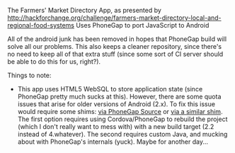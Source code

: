 The Farmers' Market Directory App, as presented by 
http://hackforchange.org/challenge/farmers-market-directory-local-and-regional-food-systems
Uses PhoneGap to port JavaScript to Android

All of the android junk has been removed in hopes that PhoneGap build will solve all our
problems. This also keeps a cleaner repository, since there's no need to keep all of that
extra stuff (since some sort of CI server should be able to do this for us, right?).

Things to note:
- This app uses HTML5 WebSQL to store application state (since PhoneGap pretty much sucks at 
	this). However, there are some quota issues that arise for older versions of Android (2.x). 
	To fix this issue would require some shims: 
	[via PhoneGap Source](https://svn.apache.org/repos/asf/incubator/callback/phonegap-android/branches/WebSockets/framework/src/com/phonegap/DroidGap.java) 
	or
	[via a similar shim](http://www.infil00p.org/how-to-implement-html5-storage-on-a-webview-with-android-2-0/). 
	The first option requires using Cordova/PhoneGap to rebuild the project (which I don't really want 
	to mess with) with a new build target (2.2 instead of 4.whatever). The second requires custom Java,
	and mucking about with PhoneGap's internals (yuck). Maybe for another day...
